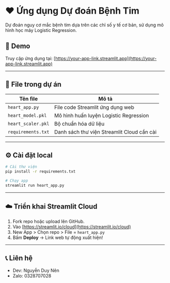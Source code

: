 # ❤️ Ứng dụng Dự đoán Bệnh Tim
Dự đoán nguy cơ mắc bệnh tim dựa trên các chỉ số y tế cơ bản, sử dụng mô hình học máy Logistic Regression.

## 🚀 Demo
Truy cập ứng dụng tại: [https://your-app-link.streamlit.app](https://your-app-link.streamlit.app)

---

## 📂 File trong dự án
| Tên file             | Mô tả                                        |
|------------------------|------------------------------------------------|
| `heart_app.py`         | File code Streamlit ứng dụng web             |
| `heart_model.pkl`      | Mô hình huấn luyện Logistic Regression      |
| `heart_scaler.pkl`     | Bộ chuẩn hóa dữ liệu                      |
| `requirements.txt`     | Danh sách thư viện Streamlit Cloud cần cài     |

---

## ⚙️ Cài đặt local
```bash
# Cài thư viện
pip install -r requirements.txt

# Chạy app
streamlit run heart_app.py
```

---

## ☁️ Triển khai Streamlit Cloud
1. Fork repo hoặc upload lên GitHub.
2. Vào [https://streamlit.io/cloud](https://streamlit.io/cloud)
3. New App > Chọn repo > File = `heart_app.py`
4. Bấm **Deploy** → Link web tự động xuất hiện!

---

## 📞 Liên hệ
- Dev: Nguyễn Duy Nên
- Zalo: 0328707028

